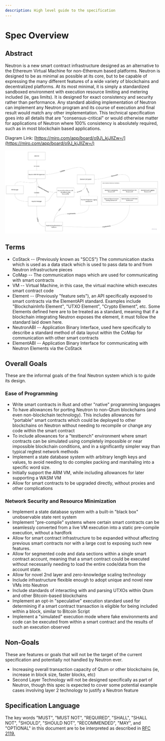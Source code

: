```yaml
---
description: High level guide to the specification
---
```


# Spec Overview

## Abstract

Neutron is a new smart contract infrastructure designed as an alternative to the Ethereum Virtual Machine for non-Ethereum based platforms. Neutron is designed to be as minimal as possible at its core, but to be capable of expressing the many different features of a wide variety of blockchains and decentralized platforms. At its most minimal, it is simply a standardized sandboxed environment with execution resource limiting and metering included \(ie, gas limits\). It is designed for exact consistency and security rather than performance. Any standard abiding implementation of Neutron can implement any Neutron program and its course of execution and final result would match any other implementation. This technical specification goes into all details that are "consensus-critical" or would otherwise matter for applications of Neutron where 100% consistency is absolutely required, such as in most blockchain based applications. 

Diagram Link: [https://miro.com/app/board/o9J\_kjJIlZw=/](https://miro.com/app/board/o9J_kjJIlZw=/)

![Overall architecture of Neutron](../.gitbook/assets/neutron-overview-1-.jpg)

## Terms

* CoStack -- \(Previously known as "SCCS"\) The communication stacks which is used as a data stack which is used to pass data to and from Neutron infrastructure pieces
* CoMap -- The communication maps which are used for communicating with smart contracts
* VM -- Virtual Machine, in this case, the virtual machine which executes smart contract code
* Element -- \(Previously "feature sets"\), an API specifically exposed to smart contracts via the ElementAPI standard. Examples include "BlockchainInfo Element", "UTXO Element", "Crypto Element", etc. Some Elements defined here are to be treated as a standard, meaning that if a blockchain integrating Neutron exposes the element, it must follow the standard laid down here. 
* NeutronABI -- Application Binary Interface, used here specifically to describe a standard method of data layout within the CoMap for communication with other smart contracts
* ElementABI -- Application Binary Interface for communicating with Neutron Elements via the CoStack

## Overall Goals

These are the informal goals of the final Neutron system which is to guide its design.

### Ease of Programming

* Write smart contracts in Rust and other "native" programming languages
* To have allowances for porting Neutron to non-Qtum blockchains \(and even non-blockchain technology\). This includes allowances for "portable" smart contracts which could be deployed to other blockchains on Neutron without needing to recompile or change any code within the smart contract
* To include allowances for a "testbench" environment where smart contracts can be simulated using completely impossible or near impossible blockchain conditions, and in a significantly simpler way than typical regtest network methods
* Implement a state database system with arbitrary length keys and values, to avoid needing to do complex packing and marshaling into a specific word size.
* Initially support the ARM VM, while including allowances for later supporting a WASM VM
* Allow for smart contracts to be upgraded directly, without proxies and other complications 

### Network Security and Resource Minimization

* Implement a state database system with a built-in "black box" unobservable state rent system
* Implement "pre-compile" systems where certain smart contracts can be seamlessly converted from a live VM execution into a static pre-compile execution, without a hardfork
* Allow for smart contract infrastructure to be expanded without affecting previous smart contracts nor with a large cost to exposing such new features.
* Allow for segmented code and data sections within a single smart contract account, meaning that a smart contract could be executed without necessarily needing to load the entire code/data from the account state.
* Allow for novel 2nd layer and zero-knowledge scaling technology
* Include infrastructure flexible enough to adopt unique and novel new VMs into Neutron
* Include standards of interacting with and parsing UTXOs within Qtum and other Bitcoin-based blockchains
* Implement an opt-in "speculative" execution standard used for determining if a smart contract transaction is eligible for being included within a block, similar to Bitcoin Script
* Implement a "simulated" execution mode where fake environments and code can be executed from within a smart contract and the results of such an execution observed

## Non-Goals

These are features or goals that will not be the target of the current specification and potentially not handled by Neutron ever.

* Increasing overall transaction capacity of Qtum or other blockchains \(ie, increase in block size, faster blocks, etc\)
* Second Layer Technology will not be designed specifically as part of Neutron, though this spec is expected to cover some potential example cases involving layer 2 technology to justify a Neutron feature

## Specification Language

The key words "MUST", "MUST NOT", "REQUIRED", "SHALL", "SHALL NOT", "SHOULD", "SHOULD NOT", "RECOMMENDED",  "MAY", and "OPTIONAL" in this document are to be interpreted as described in [RFC 2119.](https://www.ietf.org/rfc/rfc2119.txt)

